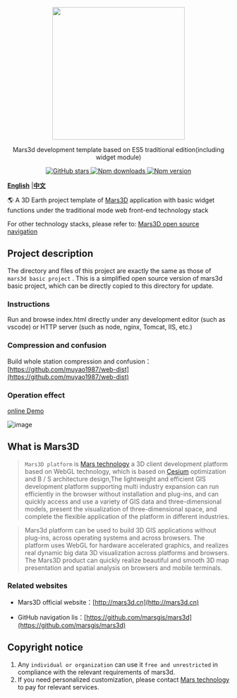 <p align="center">
<img src="https://mars3d.cn/logo.png" width="300px" />
</p>

<p align="center">Mars3d development template based on ES5 traditional edition(including widget module)</p>

<p align="center">
<a target="_black" href="https://github.com/marsgis/mars3d">
<img alt="GitHub stars" src="https://img.shields.io/github/stars/marsgis/mars3d?style=flat&logo=github">
</a>
<a target="_black" href="https://www.npmjs.com/package/mars3d">
<img alt="Npm downloads" src="https://img.shields.io/npm/dt/mars3d?style=flat&logo=npm">
</a>
<a target="_black" href="https://www.npmjs.com/package/mars3d">
<img alt="Npm version" src="https://img.shields.io/npm/v/mars3d.svg?style=flat&logo=npm&label=version"/>
</a>
</p>

 [**English**](./README_EN.md) |[**中文**](./README.md) 


 🌎 A 3D Earth project template of [Mars3D](http://mars3d.cn) application with basic widget functions under the traditional mode web front-end technology stack
 
   For other technology stacks, please refer to: [Mars3D open source navigation](https://github.com/marsgis/mars3d)
 
 
## Project description
 The directory and files of this project are exactly the same as those of `mars3d basic project` . This is a simplified open source version of mars3d basic project, which can be directly copied to this directory for update.


### Instructions
 Run and browse index.html directly under any development editor (such as vscode) or HTTP server (such as node, nginx, Tomcat, IIS, etc.)

### Compression and confusion
 Build whole station compression and confusion：[https://github.com/muyao1987/web-dist](https://github.com/muyao1987/web-dist)


### Operation effect  
 [online Demo](http://mars3d.cn/project/jcxm/)  

 ![image](http://mars3d.cn/img/jcxm.jpg)
 


## What is Mars3D
>  `Mars3D platform` is [Mars technology](http://marsgis.cn/) a 3D client development platform based on WebGL technology, which is based on [Cesium](https://cesium.com/cesiumjs/) optimization and B / S architecture design,The lightweight and efficient GIS development platform supporting multi industry expansion can run efficiently in the browser without installation and plug-ins, and can quickly access and use a variety of GIS data and three-dimensional models, present the visualization of three-dimensional space, and complete the flexible application of the platform in different industries.

 > Mars3d platform can be used to build 3D GIS applications without plug-ins, across operating systems and across browsers. The platform uses WebGL for hardware accelerated graphics, and realizes real dynamic big data 3D visualization across platforms and browsers. The Mars3D product can quickly realize beautiful and smooth 3D map presentation and spatial analysis on browsers and mobile terminals.

### Related websites 
- Mars3D official website：[http://mars3d.cn](http://mars3d.cn)  

- GitHub navigation lis：[https://github.com/marsgis/mars3d](https://github.com/marsgis/mars3d)


## Copyright notice
1. Any `individual or organization` can use it `free and unrestricted` in compliance with the relevant requirements of mars3d.
2. If you need personalized customization, please contact [Mars technology](http://mars3d.cn) to pay for relevant services.